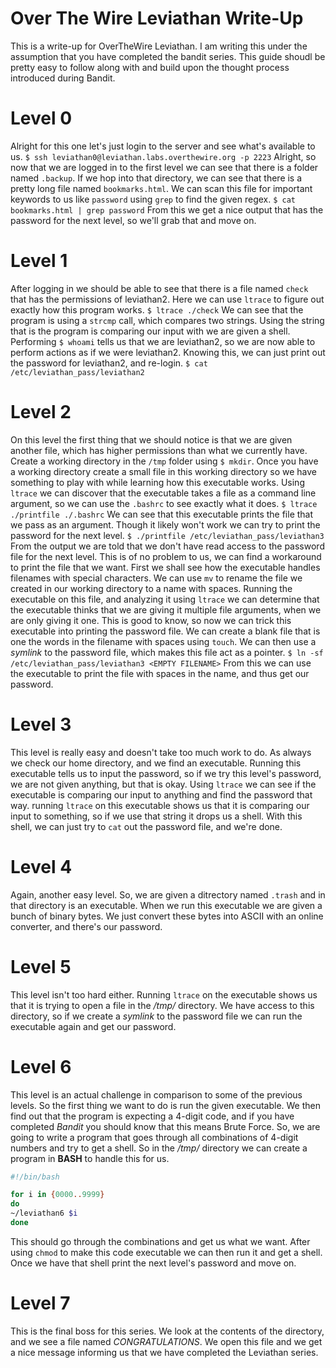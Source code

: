 # Over The Wire Leviathan Write-Up
This is a write-up for OverTheWire Leviathan.
I am writing this under the assumption that you have
completed the bandit series. This guide shoudl be pretty 
easy to follow along with and build upon the thought process
introduced during Bandit. 

# Level 0 
Alright for this one let's just login to the server and see what's
available to us.
`$ ssh leviathan0@leviathan.labs.overthewire.org -p 2223`
Alright, so now that we are logged in to the first level we can see that
there is a folder named `.backup`. If we hop into that directory, we can 
see that there is a pretty long file named `bookmarks.html`. We can scan
this file for important keywords to us like `password` using `grep` to find
the given regex.
`$ cat bookmarks.html | grep password`
From this we get a nice output that has the password for the next level, so 
we'll grab that and move on.  

# Level 1
After logging in we should be able to see that there is a file named `check` 
that has the permissions of leviathan2. Here we can use `ltrace` to figure out
exactly how this program works. 
`$ ltrace ./check`
We can see that the program is using a `strcmp` call, which compares two strings.
Using the string that is the program is comparing our input with we are given a 
shell. Performing `$ whoami` tells us that we are leviathan2, so we are now able to
perform actions as if we were leviathan2. Knowing this, we can just print out the 
password for leviathan2, and re-login. 
`$ cat /etc/leviathan_pass/leviathan2`  

# Level 2
On this level the first thing that we should notice is that we are given another file,
which has higher permissions than what we currently have. Create a working directory in
the `/tmp` folder using `$ mkdir`. Once you have a working directory create a small file
in this working directory so we have something to play with while learning how this executable
works. Using `ltrace` we can discover that the executable takes a file as a command line
argument, so we can use the `.bashrc` to see exactly what it does. 
`$ ltrace ./printfile ./.bashrc`
We can see that this executable prints the file that we pass as an argument. Though it likely
won't work we can try to print the password for the next level. 
`$ ./printfile /etc/leviathan_pass/leviathan3`
From the output we are told that we don't have read access to the password file for the next level.
This is of no problem to us, we can find a workaround to print the file that we want. First we shall
see how the executable handles filenames with special characters. We can use `mv` to rename the file
we created in our working directory to a name with spaces. Running the executable on this file, and
analyzing it using `ltrace` we can determine that the executable thinks that we are giving it multiple file
arguments, when we are only giving it one. This is good to know, so now we can trick this executable into 
printing the password file. We can create a blank file that is one the words in the filename with spaces using
`touch`. We can then use a *symlink* to the password file, which makes this file act as a pointer. 
`$ ln -sf /etc/leviathan_pass/leviathan3 <EMPTY FILENAME>`
From this we can use the executable to print the file with spaces in the name, and thus get our password.

# Level 3
This level is really easy and doesn't take too much work to do. As always we check our home directory, and we
find an executable. Running this executable tells us to input the password, so if we try this level's password,
we are not given anything, but that is okay. Using `ltrace` we can see if the executable is comparing our input to
anything and find the password that way. running `ltrace` on this executable shows us that it is comparing our input
to something, so if we use that string it drops us a shell. With this shell, we can just try to `cat` out the password
file, and we're done.

# Level 4
Again, another easy level. So, we are given a ditrectory named `.trash` and in that directory is an executable. When
we run this executable we are given a bunch of binary bytes. We just convert these bytes into ASCII with an online 
converter, and there's our password.

# Level 5
This level isn't too hard either. Running `ltrace` on the executable shows us that it is trying to open a file in the */tmp/*
directory. We have access to this directory, so if we create a *symlink* to the password file we can run the executable again
and get our password.

# Level 6
This level is an actual challenge in comparison to some of the previous levels. So the first thing we want to do is 
run the given executable. We then find out that the program is expecting a 4-digit code, and if you have completed *Bandit*
you should know that this means Brute Force. So, we are going to write a program that goes through all combinations of 4-digit
numbers and try to get a shell. So in the */tmp/* directory we can create a program in **BASH** to handle this for us.
```bash
#!/bin/bash

for i in {0000..9999}
do
~/leviathan6 $i
done
```
This should go through the combinations and get us what we want. After using `chmod` to make this code executable we can then
run it and get a shell. Once we have that shell print the next level's password and move on.

# Level 7
This is the final boss for this series. We look at the contents of the directory, and we see a file named *CONGRATULATIONS*.
We open this file and we get a nice message informing us that we have completed the Leviathan series. 